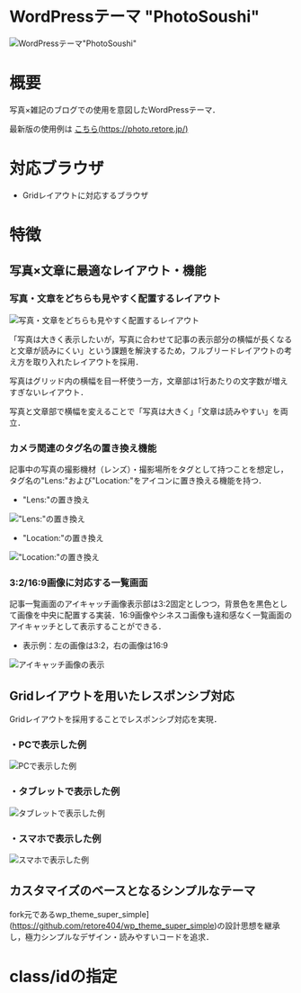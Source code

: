 # WordPressテーマ "PhotoSoushi"

![WordPressテーマ"PhotoSoushi"](https://github.com/retore404/PhotoSoushi/blob/images/single_pc.png)

# 概要

写真×雑記のブログでの使用を意図したWordPressテーマ．

最新版の使用例は [こちら(https://photo.retore.jp/)](https://photo.retore.jp/)

# 対応ブラウザ

- Gridレイアウトに対応するブラウザ

# 特徴

## 写真×文章に最適なレイアウト・機能

### 写真・文章をどちらも見やすく配置するレイアウト

![写真・文章をどちらも見やすく配置するレイアウト](https://github.com/retore404/PhotoSoushi/blob/images/single_pc_bleed.png)

「写真は大きく表示したいが，写真に合わせて記事の表示部分の横幅が長くなると文章が読みにくい」という課題を解決するため，フルブリードレイアウトの考え方を取り入れたレイアウトを採用．

写真はグリッド内の横幅を目一杯使う一方，文章部は1行あたりの文字数が増えすぎないレイアウト．

写真と文章部で横幅を変えることで「写真は大きく」「文章は読みやすい」を両立．

### カメラ関連のタグ名の置き換え機能

記事中の写真の撮影機材（レンズ）・撮影場所をタグとして持つことを想定し，タグ名の"Lens:"および"Location:"をアイコンに置き換える機能を持つ．

- "Lens:"の置き換え

!["Lens:"の置き換え](https://github.com/retore404/PhotoSoushi/blob/images/tag_lens.png)

- "Location:"の置き換え

!["Location:"の置き換え](https://github.com/retore404/PhotoSoushi/blob/images/tag_location.png)

### 3:2/16:9画像に対応する一覧画面

記事一覧画面のアイキャッチ画像表示部は3:2固定としつつ，背景色を黒色として画像を中央に配置する実装．16:9画像やシネスコ画像も違和感なく一覧画面のアイキャッチとして表示することができる．

- 表示例：左の画像は3:2，右の画像は16:9

![アイキャッチ画像の表示](https://github.com/retore404/PhotoSoushi/blob/images/index_eyecatch.png)

## Gridレイアウトを用いたレスポンシブ対応

Gridレイアウトを採用することでレスポンシブ対応を実現．

### ・PCで表示した例

![PCで表示した例](https://github.com/retore404/PhotoSoushi/blob/images/index_pc_responsive.png)

### ・タブレットで表示した例

![タブレットで表示した例](https://github.com/retore404/PhotoSoushi/blob/images/index_tab_responsive.png)

### ・スマホで表示した例

![スマホで表示した例](https://github.com/retore404/PhotoSoushi/blob/images/index_sp_responsive.png)

## カスタマイズのベースとなるシンプルなテーマ

fork元であるwp_theme_super_simple](https://github.com/retore404/wp_theme_super_simple)の設計思想を継承し，極力シンプルなデザイン・読みやすいコードを追求．

# class/idの指定

